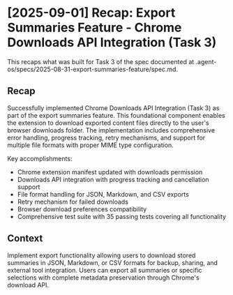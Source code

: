 # [2025-09-01] Recap: Export Summaries Feature - Chrome Downloads API Integration (Task 3)

This recaps what was built for Task 3 of the spec documented at .agent-os/specs/2025-08-31-export-summaries-feature/spec.md.

## Recap

Successfully implemented Chrome Downloads API Integration (Task 3) as part of the export summaries feature. This foundational component enables the extension to download exported content files directly to the user's browser downloads folder. The implementation includes comprehensive error handling, progress tracking, retry mechanisms, and support for multiple file formats with proper MIME type configuration.

Key accomplishments:

- Chrome extension manifest updated with downloads permission
- Downloads API integration with progress tracking and cancellation support
- File format handling for JSON, Markdown, and CSV exports
- Retry mechanism for failed downloads
- Browser download preferences compatibility
- Comprehensive test suite with 35 passing tests covering all functionality

## Context

Implement export functionality allowing users to download stored summaries in JSON, Markdown, or CSV formats for backup, sharing, and external tool integration. Users can export all summaries or specific selections with complete metadata preservation through Chrome's download API.
